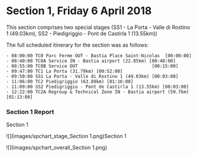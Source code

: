 # Section 1, Friday 6 April 2018

This section comprises two special stages (SS1 - La Porta - Valle di Rostino 1 (49.03km), SS2 - Piedigriggio - Pont de Castirla 1 (13.55km))

The full scheduled itinerary for the section was as follows:

	- 08:00:00 TC0 Parc Ferme OUT - Bastia Place Saint-Nicolas  [00:00:00]
	- 08:40:00 TC0A Service IN - Bastia airport (22.85km) [00:40:00]
	- 08:55:00 TC0B Service OUT                            [00:15:00]
	- 09:47:00 TC1 La Porta (31.79km) [00:52:00]
	- 09:50:00 SS1 La Porta - Valle di Rostino 1 (49.03km) [00:03:00]
	- 11:06:00 TC2 Piedigriggio (63.89km) [01:16:00]
	- 11:09:00 SS2 Piedigriggio - Pont de Castirla 1 (13.55km) [00:03:00]
	- 12:22:00 TC2A Regroup & Technical Zone IN - Bastia airport (59.7km) [01:13:00]

### Section 1 Report
Section 1

![](images/spchart_stage_Section 1.png)Section 1

![](images/spchart_overall_Section 1.png)